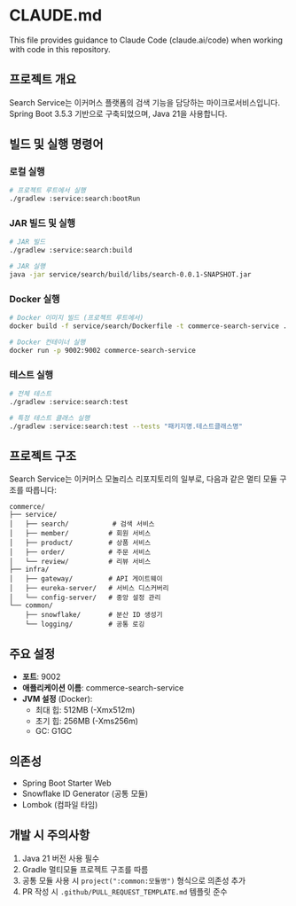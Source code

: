 # CLAUDE.md

This file provides guidance to Claude Code (claude.ai/code) when working with code in this repository.

## 프로젝트 개요

Search Service는 이커머스 플랫폼의 검색 기능을 담당하는 마이크로서비스입니다. Spring Boot 3.5.3 기반으로 구축되었으며, Java 21을 사용합니다.

## 빌드 및 실행 명령어

### 로컬 실행
```bash
# 프로젝트 루트에서 실행
./gradlew :service:search:bootRun
```

### JAR 빌드 및 실행
```bash
# JAR 빌드
./gradlew :service:search:build

# JAR 실행
java -jar service/search/build/libs/search-0.0.1-SNAPSHOT.jar
```

### Docker 실행
```bash
# Docker 이미지 빌드 (프로젝트 루트에서)
docker build -f service/search/Dockerfile -t commerce-search-service .

# Docker 컨테이너 실행
docker run -p 9002:9002 commerce-search-service
```

### 테스트 실행
```bash
# 전체 테스트
./gradlew :service:search:test

# 특정 테스트 클래스 실행
./gradlew :service:search:test --tests "패키지명.테스트클래스명"
```

## 프로젝트 구조

Search Service는 이커머스 모놀리스 리포지토리의 일부로, 다음과 같은 멀티 모듈 구조를 따릅니다:

```
commerce/
├── service/
│   ├── search/           # 검색 서비스
│   ├── member/          # 회원 서비스
│   ├── product/         # 상품 서비스
│   ├── order/           # 주문 서비스
│   └── review/          # 리뷰 서비스
├── infra/
│   ├── gateway/         # API 게이트웨이
│   ├── eureka-server/   # 서비스 디스커버리
│   └── config-server/   # 중앙 설정 관리
└── common/
    ├── snowflake/       # 분산 ID 생성기
    └── logging/         # 공통 로깅
```

## 주요 설정

- **포트**: 9002
- **애플리케이션 이름**: commerce-search-service
- **JVM 설정** (Docker):
  - 최대 힙: 512MB (-Xmx512m)
  - 초기 힙: 256MB (-Xms256m)
  - GC: G1GC

## 의존성

- Spring Boot Starter Web
- Snowflake ID Generator (공통 모듈)
- Lombok (컴파일 타임)

## 개발 시 주의사항

1. Java 21 버전 사용 필수
2. Gradle 멀티모듈 프로젝트 구조를 따름
3. 공통 모듈 사용 시 `project(":common:모듈명")` 형식으로 의존성 추가
4. PR 작성 시 `.github/PULL_REQUEST_TEMPLATE.md` 템플릿 준수